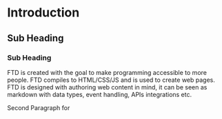 # Introduction

## Sub Heading

### Sub Heading

FTD is created with the goal to make programming accessible to more people. FTD compiles to HTML/CSS/JS and is used to create web pages. FTD is designed with authoring web content in mind, it can be seen as markdown with data types, event handling, APIs integrations etc.

Second Paragraph for
